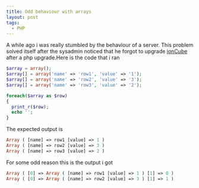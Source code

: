 ```yaml
---
title: Odd behaviour with arrays
layout: post
tags:
  - PHP
---
```

A while ago i was really stumbled by the behaviour of a server. This problem solved itself after the sysadmin noticed that he forgot to upgrade [ionCube](http://www.ioncube.com/) after a php upgrade.Here is the code that i ran

```php
$array = array();
$array[] = array('name' => 'row1', 'value' => '1');
$array[] = array('name' => 'row2', 'value' => '3');
$array[] = array('name' => 'row3', 'value' => '2');

foreach($array as $row)
{    
  print_r($row);  
  echo '';
}
```

The expected output is

```php 
Array ( [name] => row1 [value] => 1 )
Array ( [name] => row2 [value] => 3 )
Array ( [name] => row3 [value] => 2 )
```

For some odd reason this is the output i got

```php  
Array ( [0] => Array ( [name] => row1 [value] => 1 ) [1] => 0 )
Array ( [0] => Array ( [name] => row2 [value] => 3 ) [1] => 1 )
```
